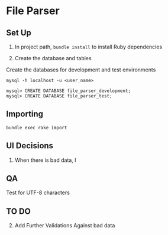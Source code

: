 # File Parser

## Set Up

1. In project path, `bundle install`  to install Ruby dependencies

2. Create the database and tables

Create the databases for development and test environments

```
mysql -h localhost -u <user_name>

mysql> CREATE DATABASE file_parser_development;
mysql> CREATE DATABASE file_parser_test;
```

## Importing

```
bundle exec rake import
```


## UI Decisions

1. When there is bad data, I

## QA

Test for UTF-8 characters

## TO DO

2. Add Further Validations Against bad data

